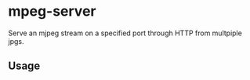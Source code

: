 # mpeg-server

Serve an mjpeg stream on a specified port through HTTP from multpiple jpgs.

## Usage
